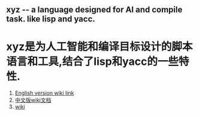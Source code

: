 xyz -- a language designed for AI and compile task. like lisp and yacc.
-----------------------------------------------------------------------
xyz是为人工智能和编译目标设计的脚本语言和工具,结合了lisp和yacc的一些特性.
=======================================================================

1. [English version wiki link](README-en.md)
2. [中文版wiki文档](README-cn.md)
3. [wiki](wiki)

